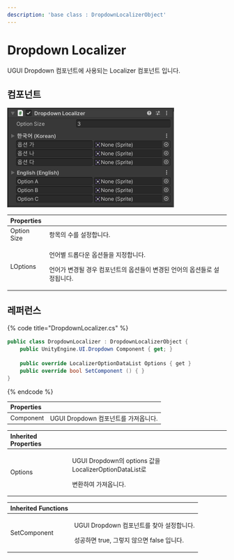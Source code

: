 ```yaml
---
description: 'base class : DropdownLocalizerObject'
---
```


# Dropdown Localizer

UGUI Dropdown 컴포넌트에 사용되는 Localizer 컴포넌트 입니다.

## 컴포넌트

![](../../../.gitbook/assets/dropdown_localizer_inspector.png)

<table>
  <thead>
    <tr>
      <th style="text-align:left">Properties</th>
      <th style="text-align:left"></th>
    </tr>
  </thead>
  <tbody>
    <tr>
      <td style="text-align:left">Option Size</td>
      <td style="text-align:left">&#xD56D;&#xBAA9;&#xC758; &#xC218;&#xB97C; &#xC124;&#xC815;&#xD569;&#xB2C8;&#xB2E4;.</td>
    </tr>
    <tr>
      <td style="text-align:left">LOptions</td>
      <td style="text-align:left">
        <p>&#xC5B8;&#xC5B4;&#xBCC4; &#xB4DC;&#xB86D;&#xB2E4;&#xC6B4; &#xC635;&#xC158;&#xB4E4;&#xC744;
          &#xC9C0;&#xC815;&#xD569;&#xB2C8;&#xB2E4;.</p>
        <p>&#xC5B8;&#xC5B4;&#xAC00; &#xBCC0;&#xACBD;&#xB420; &#xACBD;&#xC6B0; &#xCEF4;&#xD3EC;&#xB10C;&#xD2B8;&#xC758;
          &#xC635;&#xC158;&#xB4E4;&#xC774; &#xBCC0;&#xACBD;&#xB41C; &#xC5B8;&#xC5B4;&#xC758;
          &#xC635;&#xC158;&#xB4E4;&#xB85C; &#xC124;&#xC815;&#xB429;&#xB2C8;&#xB2E4;.</p>
      </td>
    </tr>
  </tbody>
</table>

## 레퍼런스

{% code title="DropdownLocalizer.cs" %}
```csharp
public class DropdownLocalizer : DropdownLocalizerObject {
    public UnityEngine.UI.Dropdown Component { get; }
    
    public override LocalizerOptionDataList Options { get }  
    public override bool SetComponent () { }
}
```
{% endcode %}

| Properties |  |
| :--- | :--- |
| Component | UGUI Dropdown 컴포넌트를 가져옵니다. |

<table>
  <thead>
    <tr>
      <th style="text-align:left">Inherited Properties</th>
      <th style="text-align:left"></th>
    </tr>
  </thead>
  <tbody>
    <tr>
      <td style="text-align:left">Options</td>
      <td style="text-align:left">
        <p>UGUI Dropdown&#xC758; options &#xAC12;&#xC744; LocalizerOptionDataList&#xB85C;</p>
        <p>&#xBCC0;&#xD658;&#xD558;&#xC5EC; &#xAC00;&#xC838;&#xC635;&#xB2C8;&#xB2E4;.</p>
      </td>
    </tr>
  </tbody>
</table>

<table>
  <thead>
    <tr>
      <th style="text-align:left">Inherited Functions</th>
      <th style="text-align:left"></th>
    </tr>
  </thead>
  <tbody>
    <tr>
      <td style="text-align:left">SetComponent</td>
      <td style="text-align:left">
        <p>UGUI Dropdown &#xCEF4;&#xD3EC;&#xB10C;&#xD2B8;&#xB97C; &#xCC3E;&#xC544;
          &#xC124;&#xC815;&#xD569;&#xB2C8;&#xB2E4;.</p>
        <p>&#xC131;&#xACF5;&#xD558;&#xBA74; true, &#xADF8;&#xB807;&#xC9C0; &#xC54A;&#xC73C;&#xBA74;
          false &#xC785;&#xB2C8;&#xB2E4;.</p>
      </td>
    </tr>
  </tbody>
</table>

